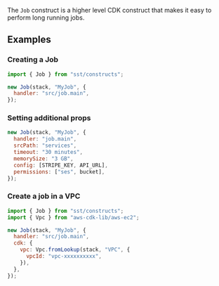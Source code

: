 The `Job` construct is a higher level CDK construct that makes it easy to perform long running jobs.

## Examples

### Creating a Job

```js
import { Job } from "sst/constructs";

new Job(stack, "MyJob", {
  handler: "src/job.main",
});
```

### Setting additional props

```js
new Job(stack, "MyJob", {
  handler: "job.main",
  srcPath: "services",
  timeout: "30 minutes",
  memorySize: "3 GB",
  config: [STRIPE_KEY, API_URL],
  permissions: ["ses", bucket],
});
```

### Create a job in a VPC

```js
import { Job } from "sst/constructs";
import { Vpc } from "aws-cdk-lib/aws-ec2";

new Job(stack, "MyJob", {
  handler: "src/job.main",
  cdk: {
    vpc: Vpc.fromLookup(stack, "VPC", {
      vpcId: "vpc-xxxxxxxxxx",
    }),
  },
});
```
